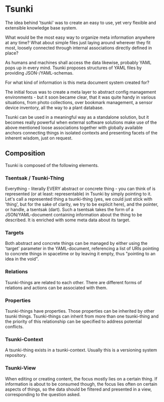 # Tsunki

The idea behind 'tsunki' was to create an easy to use, yet very flexible
and extensible knowledge base system.

What would be the most easy way to organize meta information anywhere at any
time? What about simple files just laying around wherever they fit most,
loosely connected through internal associations directly defined in place?

As humans and machines shall access the data likewise, probably YAML pops
up in every mind. Tsunki proposes structures of YAML files by providing
JSON-/YAML-schemas.

For what kind of information is this meta document system created for?

The initial focus was to create a meta layer to abstract
config management environments - but it soon became clear, that it
was quite handy in various situations, from photo collections,
over bookmark management, a sensor device inventory, all the way to
a plant database.

Tsunki can be used in a meaningful way as a standalone solution, but it
becomes really powerful when external software solutions make use of the
above mentioned loose associations together with globally available anchors
connecting things in isolated contexts and presenting facets of the inherent
wisdom, just on request.


## Composition

Tsunki is composed of the following elements.


### Tsentsak / Tsunki-Thing

Everything - literally EVERY abstract or concrete thing - you can
think of is represented (or at least: representable) in Tsunki by
simply pointing to it. Let's call a represented thing a tsunki-thing
(yes, we could just stick with 'thing', but for the sake of clarity,
we try to be explicit here), and the pointer, or handle, a tsentsak (dart).
Such a tsentsak takes the form of
a JSON/YAML-document containing information about the thing to be described.
It is enriched with some meta data about its target.


### Targets

Both abstract and concrete things can be managed by either using the
'target' parameter in the YAML-document, referencing a list of
URIs pointing to concrete things in spacetime or by leaving it
empty, thus "pointing to an idea in the void".


### Relations

Tsunki-things are related to each other. There are different forms of
relations and actions can be associated with them.


### Properties

Tsunki-things have properties. Those properties can be inherited by
other tsunki things. Tsunki-things can inherit from more than one
tsunki-thing and the priority of this relationship can be specified
to address potential conflicts.


### Tsunki-Context

A tsunki-thing exists in a tsunki-context. Usually this is a versioning
system repository.


### Tsunki-View

When editing or creating content, the focus mostly lies on a certain thing.
If information is about to be consumed though, the focus lies often on
certain aspects of things, so the data should be filtered and presented
in a view, corresponding to the question asked.



